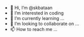 - 👋 Hi, I’m @skbataan
- 👀 I’m interested in coding
- 🌱 I’m currently learning ...
- 💞️ I’m looking to collaborate on ...
- 📫 How to reach me ...

<!---
skbataan/skbataan is a ✨ special ✨ repository because its `README.md` (this file) appears on your GitHub profile.
You can click the Preview link to take a look at your changes.
--->
